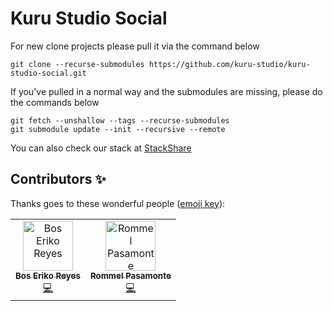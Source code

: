 # Kuru Studio Social
For new clone projects please pull it via the command below
```
git clone --recurse-submodules https://github.com/kuru-studio/kuru-studio-social.git
```

If you've pulled in a normal way and the submodules are missing, please do the commands below
```
git fetch --unshallow --tags --recurse-submodules
git submodule update --init --recursive --remote
```

You can also check our stack at [StackShare](https://stackshare.io/kuru-studio/kuru-studio-social)

## Contributors ✨

Thanks goes to these wonderful people ([emoji key](https://allcontributors.org/docs/en/emoji-key)):

<!-- ALL-CONTRIBUTORS-LIST:START - Do not remove or modify this section -->
<!-- prettier-ignore -->
<table>
  <tr>
    <td align="center"><a href="https://github.com/BosEriko"><img src="https://github.com/boseriko.png?size=200" width="80px;" alt="Bos Eriko Reyes"/><br /><sub><b>Bos Eriko Reyes</b></sub></a><br /><a href="https://github.com/kuru-project/main-website-client/commits?author=BosEriko" title="Code">💻</a></td>
    <td align="center"><a href="https://github.com/rpasamonte97"><img src="https://github.com/rpasamonte97.png?size=200" width="80px;" alt="Rommel Pasamonte"/><br /><sub><b>Rommel Pasamonte</b></sub></a><br /><a href="https://github.com/kuru-project/main-website-client/commits?author=BosEriko" title="Code">💻</a></td>
  </tr>
</table>
<!-- ALL-CONTRIBUTORS-LIST:END -->
